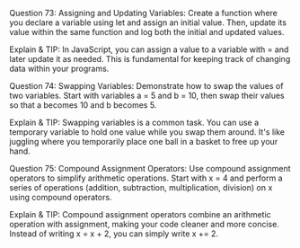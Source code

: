 Question 73: Assigning and Updating Variables: Create a function where you declare a variable using let and assign an initial value. Then, update its value within the same function and log both the initial and updated values.

Explain & TIP: In JavaScript, you can assign a value to a variable with = and later update it as needed. This is fundamental for keeping track of changing data within your programs.


Question 74: Swapping Variables: Demonstrate how to swap the values of two variables. Start with variables a = 5 and b = 10, then swap their values so that a becomes 10 and b becomes 5.

Explain & TIP: Swapping variables is a common task. You can use a temporary variable to hold one value while you swap them around. It's like juggling where you temporarily place one ball in a basket to free up your hand.


Question 75: Compound Assignment Operators: Use compound assignment operators to simplify arithmetic operations. Start with x = 4 and perform a series of operations (addition, subtraction, multiplication, division) on x using compound operators.

Explain & TIP: Compound assignment operators combine an arithmetic operation with assignment, making your code cleaner and more concise. Instead of writing x = x + 2, you can simply write x += 2.